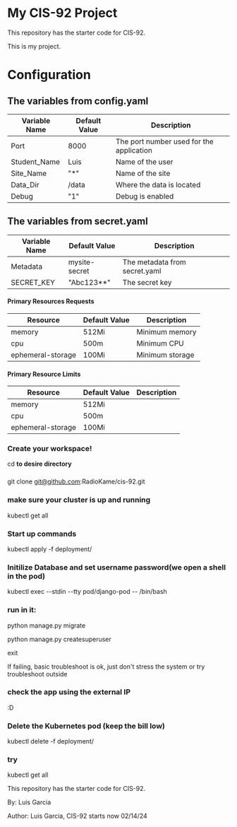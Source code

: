 # My CIS-92 Project 

This repository has the starter code for CIS-92. 

This is my project.


# Configuration

## The variables from config.yaml

| Variable Name | Default Value | Description |
| --- | --- | --- | 
|  Port | 8000 | The port number used for the application | 
| Student_Name | Luis | Name of the user | 
| Site_Name | "*" | Name of the site | 
| Data_Dir | /data | Where the data is located | 
| Debug | "1" | Debug is enabled | 

## The variables from secret.yaml

| Variable Name | Default Value | Description |
| --- | --- | --- |  
| Metadata | mysite-secret | The metadata from secret.yaml |  
| SECRET_KEY | "Abc123**" | The secret key |

#### Primary Resources Requests
| Resource | Default Value | Description |
| --- | --- | --- |
| memory| 512Mi | Minimum memory | 
| cpu | 500m | Minimum CPU |
| ephemeral-storage | 100Mi | Minimum storage|

#### Primary Resource Limits
| Resource | Default Value | Description |
| --- | --- | --- |
|memory | 512Mi |
|cpu | 500m |
|ephemeral-storage | 100Mi |

### Create your workspace!

cd **to desire directory**

###
git clone git@github.com:RadioKame/cis-92.git

### make sure your cluster is up and running ###

kubectl get all



### Start up commands
kubectl apply -f deployment/

### Initilize Database and set username password(we open a shell in the pod)
kubectl exec --stdin --tty pod/django-pod -- /bin/bash




### run in it:

python manage.py migrate

python manage.py createsuperuser

exit

If failing, basic troubleshoot is ok, just don't stress the system or try troubleshoot outside

### check the app using the external IP

:D


### Delete the Kubernetes pod (keep the bill low)
kubectl delete -f deployment/


### try

kubectl get all




This repository has the starter code for CIS-92. 

By: Luis Garcia




Author: Luis Garcia, CIS-92 starts now 02/14/24
